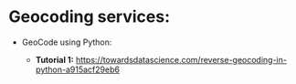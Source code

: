 Geocoding services:
==============================================================================

- GeoCode using Python:

    * **Tutorial 1:** https://towardsdatascience.com/reverse-geocoding-in-python-a915acf29eb6